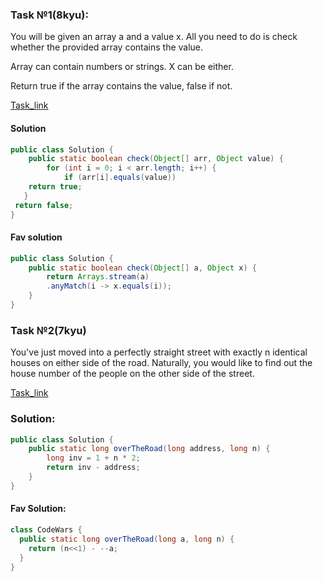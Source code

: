 ### Task №1(8kyu):
You will be given an array a and a value x. All you need to do is check whether the provided array contains the value.

Array can contain numbers or strings. X can be either.

Return true if the array contains the value, false if not.

[Task_link](https://www.codewars.com/kata/57cc975ed542d3148f00015b)

#### Solution
``` Java
public class Solution {
    public static boolean check(Object[] arr, Object value) {
        for (int i = 0; i < arr.length; i++) {
            if (arr[i].equals(value))
    return true;
   }
 return false;
}
```

#### Fav solution
```Java
public class Solution {
    public static boolean check(Object[] a, Object x) {
        return Arrays.stream(a)
        .anyMatch(i -> x.equals(i));
    }
}
```
### Task №2(7kyu)
You've just moved into a perfectly straight street with exactly n identical houses on either side of the road. Naturally, you would like to find out the house number of the people on the other side of the street.

[Task_link](https://www.codewars.com/kata/5f0ed36164f2bc00283aed07/java)

### Solution:
```Java
public class Solution {
    public static long overTheRoad(long address, long n) {
        long inv = 1 + n * 2;
        return inv - address;
    }
}
```
#### Fav Solution:
```Java
class CodeWars {
  public static long overTheRoad(long a, long n) {
    return (n<<1) - --a;
  }
}
```








